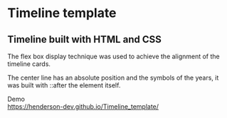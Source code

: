 # Timeline template

## Timeline built with HTML and CSS

The flex box display technique was used to achieve the alignment of the timeline cards.

The center line has an absolute position and the symbols of the years, it was built with ::after the element itself.

Demo
<br>
<a href="https://henderson-dev.github.io/Timeline_template/" target="_blank">https://henderson-dev.github.io/Timeline_template/</a>
